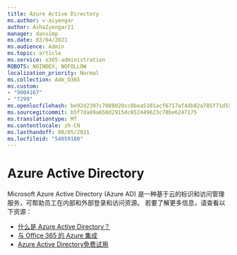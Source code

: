 ```yaml
---
title: Azure Active Directory
ms.author: v-aiyengar
author: AshaIyengar21
manager: dansimp
ms.date: 03/04/2021
ms.audience: Admin
ms.topic: article
ms.service: o365-administration
ROBOTS: NOINDEX, NOFOLLOW
localization_priority: Normal
ms.collection: Adm_O365
ms.custom:
- "9004167"
- "7299"
ms.openlocfilehash: be92d2397c7088020cc8bea5101acf6717af4db82a785f71d55ec5aff9061b1b
ms.sourcegitcommit: b5f7da89a650d2915dc652449623c78be6247175
ms.translationtype: MT
ms.contentlocale: zh-CN
ms.lasthandoff: 08/05/2021
ms.locfileid: "54059180"
---
```

# <a name="azure-active-directory"></a>Azure Active Directory

Microsoft Azure Active Directory (Azure AD) 是一种基于云的标识和访问管理服务，可帮助员工在内部和外部登录和访问资源。 若要了解更多信息，请查看以下资源：

- [什么是 Azure Active Directory？](https://go.microsoft.com/fwlink/?linkid=2081145)
- [与 Office 365 的 Azure 集成](https://go.microsoft.com/fwlink/?linkid=2081218)
- [Azure Active Directory免费试用](https://go.microsoft.com/fwlink/?linkid=2081144)
